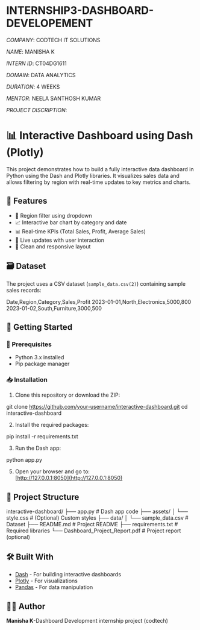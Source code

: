 # INTERNSHIP3-DASHBOARD-DEVELOPEMENT

*COMPANY*: CODTECH IT SOLUTIONS

*NAME*: MANISHA K

*INTERN ID*: CT04DG1611

*DOMAIN*: DATA ANALYTICS

*DURATION*: 4 WEEKS

*MENTOR*: NEELA SANTHOSH KUMAR

*PROJECT DISCRIPTION*:

# 📊 Interactive Dashboard using Dash (Plotly)

This project demonstrates how to build a fully interactive data dashboard in Python using the Dash and Plotly libraries. It visualizes sales data and allows filtering by region with real-time updates to key metrics and charts.


## 📌 Features

- 📍 Region filter using dropdown
- 📈 Interactive bar chart by category and date
- 📊 Real-time KPIs (Total Sales, Profit, Average Sales)
- 🔄 Live updates with user interaction
- 🧼 Clean and responsive layout

## 🗃️ Dataset

The project uses a CSV dataset (`sample_data.csv(2)`) containing sample sales records:

Date,Region,Category,Sales,Profit
2023-01-01,North,Electronics,5000,800
2023-01-02,South,Furniture,3000,500

## 🚀 Getting Started

### 🔧 Prerequisites

- Python 3.x installed
- Pip package manager

### 📥 Installation

1. Clone this repository or download the ZIP:

git clone https://github.com/your-username/interactive-dashboard.git
cd interactive-dashboard


2. Install the required packages:

pip install -r requirements.txt


3. Run the Dash app:
   
python app.py

5. Open your browser and go to:  
[http://127.0.0.1:8050](http://127.0.0.1:8050)


## 📁 Project Structure

interactive-dashboard/
├── app.py                   # Dash app code
├── assets/
│   └── style.css            # (Optional) Custom styles
├── data/
│   └── sample_data.csv      # Dataset
├── README.md                # Project README
├── requirements.txt         # Required libraries
└── Dashboard_Project_Report.pdf  # Project report (optional)


## 🛠️ Built With

- [Dash](https://dash.plotly.com/) - For building interactive dashboards
- [Plotly](https://plotly.com/python/) - For visualizations
- [Pandas](https://pandas.pydata.org/) - For data manipulation

## 👩‍💻 Author

**Manisha K**-Dashboard Development internship project (codtech)

